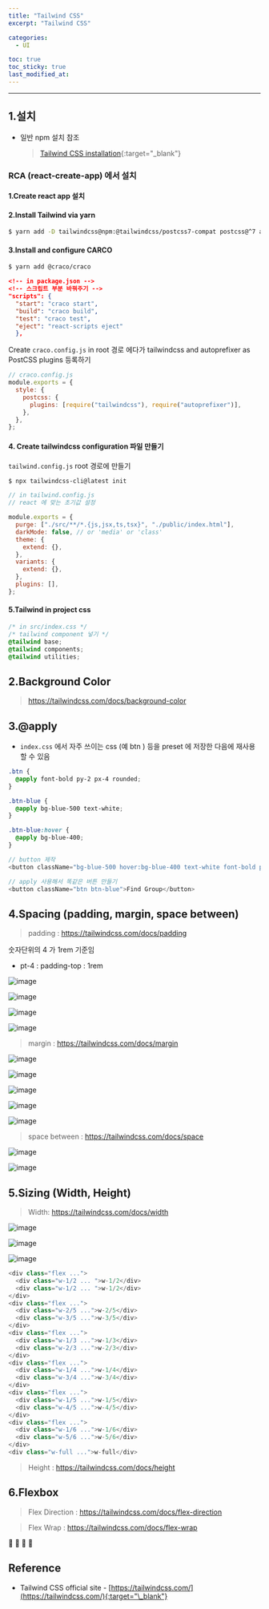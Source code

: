 ```yaml
---
title: "Tailwind CSS"
excerpt: "Tailwind CSS"

categories:
  - UI

toc: true
toc_sticky: true
last_modified_at:
---
```


---

## 1.설치

- 일반 npm 설치 참조

  > [Tailwind CSS installation](https://tailwindcss.com/docs/installation){:target="\_blank"}

### RCA (react-create-app) 에서 설치

#### 1.Create react app 설치

#### 2.Install Tailwind via yarn

```bash
$ yarn add -D tailwindcss@npm:@tailwindcss/postcss7-compat postcss@^7 autoprefixer@^9
```

#### 3.Install and configure CARCO

```bash
$ yarn add @craco/craco
```

```json
<!-- in package.json -->
<!-- 스크립트 부분 바꿔주기 -->
"scripts": {
  "start": "craco start",
  "build": "craco build",
  "test": "craco test",
  "eject": "react-scripts eject"
  },
```

Create `craco.config.js` in root 경로 에다가 tailwindcss and autoprefixer as PostCSS plugins 등록하기

```js
// craco.config.js
module.exports = {
  style: {
    postcss: {
      plugins: [require("tailwindcss"), require("autoprefixer")],
    },
  },
};
```

#### 4. Create tailwindcss configuration 파일 만들기

`tailwind.config.js` root 경로에 만들기

```bash
$ npx tailwindcss-cli@latest init
```

```js
// in tailwind.config.js
// react 에 맞는 초기값 설정

module.exports = {
  purge: ["./src/**/*.{js,jsx,ts,tsx}", "./public/index.html"],
  darkMode: false, // or 'media' or 'class'
  theme: {
    extend: {},
  },
  variants: {
    extend: {},
  },
  plugins: [],
};
```

#### 5.Tailwind in project css

```css
/* in src/index.css */
/* tailwind component 넣기 */
@tailwind base;
@tailwind components;
@tailwind utilities;
```

## 2.Background Color

> https://tailwindcss.com/docs/background-color

## 3.@apply

- `index.css` 에서 자주 쓰이는 css (예 btn ) 등을 preset 에 저장한 다음에 재사용할 수 있음

```css
.btn {
  @apply font-bold py-2 px-4 rounded;
}

.btn-blue {
  @apply bg-blue-500 text-white;
}

.btn-blue:hover {
  @apply bg-blue-400;
}
```

```js
// button 제작
<button className="bg-blue-500 hover:bg-blue-400 text-white font-bold py-2 px-4 rounded">Find Friends</button>

// apply 사용해서 똑같은 버튼 만들기
<button className="btn btn-blue">Find Group</button>
```

## 4.Spacing (padding, margin, space between)

> padding : https://tailwindcss.com/docs/padding

숫자단위의 4 가 1rem 기준임

- pt-4 : padding-top : 1rem

![image](https://user-images.githubusercontent.com/28912774/128462138-139e5b4e-7d75-4a12-8299-fc8250501c25.png)

![image](https://user-images.githubusercontent.com/28912774/128462236-4d499990-db04-43dd-aa27-f3c5136f0cce.png)

![image](https://user-images.githubusercontent.com/28912774/128462276-29565bb5-3bee-431f-8ca0-55fb8cf61e56.png)

![image](https://user-images.githubusercontent.com/28912774/128462344-30b1b75f-c2e8-4d0e-b32f-c605c9c40202.png)

> margin : https://tailwindcss.com/docs/margin

![image](https://user-images.githubusercontent.com/28912774/128462502-6ffe37d4-250a-473c-995f-ded8c995b2dc.png)

![image](https://user-images.githubusercontent.com/28912774/128462551-10342fa2-1538-4dcd-8631-7ba01ac5c1e9.png)

![image](https://user-images.githubusercontent.com/28912774/128462569-a1f4bfd0-90fb-4cb3-86b5-c5232d58f92f.png)

![image](https://user-images.githubusercontent.com/28912774/128462603-94b213d5-49fe-4490-93c7-94b05a94de58.png)

![image](https://user-images.githubusercontent.com/28912774/128462624-d2da7c62-0302-4c76-bff0-77b49de20c6e.png)

> space between : https://tailwindcss.com/docs/space

![image](https://user-images.githubusercontent.com/28912774/128463720-561adb16-e1e1-4b6b-97fb-d704201852d2.png)

![image](https://user-images.githubusercontent.com/28912774/128463750-b1a64622-1524-4401-b4e8-dc22069cde3f.png)

## 5.Sizing (Width, Height)

> Width: https://tailwindcss.com/docs/width

![image](https://user-images.githubusercontent.com/28912774/128463932-d7a4de2e-6c40-4403-97ee-bca02962afb7.png)

![image](https://user-images.githubusercontent.com/28912774/128463975-d0cbfd99-24bd-4098-814c-20fcf20b92ff.png)

![image](https://user-images.githubusercontent.com/28912774/128464108-17ed0543-c21c-4ab2-a0f6-be270f4666f1.png)

```js
<div class="flex ...">
  <div class="w-1/2 ... ">w-1/2</div>
  <div class="w-1/2 ... ">w-1/2</div>
</div>
<div class="flex ...">
  <div class="w-2/5 ...">w-2/5</div>
  <div class="w-3/5 ...">w-3/5</div>
</div>
<div class="flex ...">
  <div class="w-1/3 ...">w-1/3</div>
  <div class="w-2/3 ...">w-2/3</div>
</div>
<div class="flex ...">
  <div class="w-1/4 ...">w-1/4</div>
  <div class="w-3/4 ...">w-3/4</div>
</div>
<div class="flex ...">
  <div class="w-1/5 ...">w-1/5</div>
  <div class="w-4/5 ...">w-4/5</div>
</div>
<div class="flex ...">
  <div class="w-1/6 ...">w-1/6</div>
  <div class="w-5/6 ...">w-5/6</div>
</div>
<div class="w-full ...">w-full</div>
```

> Height : https://tailwindcss.com/docs/height

## 6.Flexbox

> Flex Direction : https://tailwindcss.com/docs/flex-direction

> Flex Wrap : https://tailwindcss.com/docs/flex-wrap

🔶 🔷 📌 🔑

## Reference

- Tailwind CSS official site - [https://tailwindcss.com/](https://tailwindcss.com/){:target="\_blank"}
